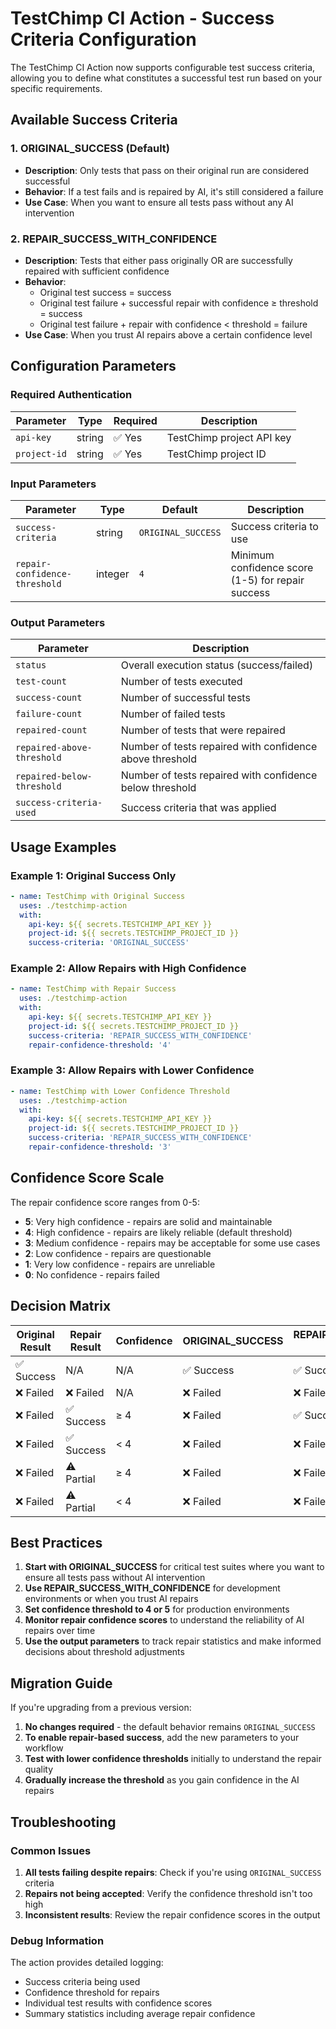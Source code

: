 # TestChimp CI Action - Success Criteria Configuration

The TestChimp CI Action now supports configurable test success criteria, allowing you to define what constitutes a successful test run based on your specific requirements.

## Available Success Criteria

### 1. ORIGINAL_SUCCESS (Default)
- **Description**: Only tests that pass on their original run are considered successful
- **Behavior**: If a test fails and is repaired by AI, it's still considered a failure
- **Use Case**: When you want to ensure all tests pass without any AI intervention

### 2. REPAIR_SUCCESS_WITH_CONFIDENCE
- **Description**: Tests that either pass originally OR are successfully repaired with sufficient confidence
- **Behavior**: 
  - Original test success = success
  - Original test failure + successful repair with confidence ≥ threshold = success
  - Original test failure + repair with confidence < threshold = failure
- **Use Case**: When you trust AI repairs above a certain confidence level

## Configuration Parameters

### Required Authentication

| Parameter | Type | Required | Description |
|-----------|------|----------|-------------|
| `api-key` | string | ✅ Yes | TestChimp project API key |
| `project-id` | string | ✅ Yes | TestChimp project ID |

### Input Parameters

| Parameter | Type | Default | Description |
|-----------|------|---------|-------------|
| `success-criteria` | string | `ORIGINAL_SUCCESS` | Success criteria to use |
| `repair-confidence-threshold` | integer | `4` | Minimum confidence score (1-5) for repair success |

### Output Parameters

| Parameter | Description |
|-----------|-------------|
| `status` | Overall execution status (success/failed) |
| `test-count` | Number of tests executed |
| `success-count` | Number of successful tests |
| `failure-count` | Number of failed tests |
| `repaired-count` | Number of tests that were repaired |
| `repaired-above-threshold` | Number of tests repaired with confidence above threshold |
| `repaired-below-threshold` | Number of tests repaired with confidence below threshold |
| `success-criteria-used` | Success criteria that was applied |

## Usage Examples

### Example 1: Original Success Only
```yaml
- name: TestChimp with Original Success
  uses: ./testchimp-action
  with:
    api-key: ${{ secrets.TESTCHIMP_API_KEY }}
    project-id: ${{ secrets.TESTCHIMP_PROJECT_ID }}
    success-criteria: 'ORIGINAL_SUCCESS'
```

### Example 2: Allow Repairs with High Confidence
```yaml
- name: TestChimp with Repair Success
  uses: ./testchimp-action
  with:
    api-key: ${{ secrets.TESTCHIMP_API_KEY }}
    project-id: ${{ secrets.TESTCHIMP_PROJECT_ID }}
    success-criteria: 'REPAIR_SUCCESS_WITH_CONFIDENCE'
    repair-confidence-threshold: '4'
```

### Example 3: Allow Repairs with Lower Confidence
```yaml
- name: TestChimp with Lower Confidence Threshold
  uses: ./testchimp-action
  with:
    api-key: ${{ secrets.TESTCHIMP_API_KEY }}
    project-id: ${{ secrets.TESTCHIMP_PROJECT_ID }}
    success-criteria: 'REPAIR_SUCCESS_WITH_CONFIDENCE'
    repair-confidence-threshold: '3'
```

## Confidence Score Scale

The repair confidence score ranges from 0-5:

- **5**: Very high confidence - repairs are solid and maintainable
- **4**: High confidence - repairs are likely reliable (default threshold)
- **3**: Medium confidence - repairs may be acceptable for some use cases
- **2**: Low confidence - repairs are questionable
- **1**: Very low confidence - repairs are unreliable
- **0**: No confidence - repairs failed

## Decision Matrix

| Original Result | Repair Result | Confidence | ORIGINAL_SUCCESS | REPAIR_SUCCESS_WITH_CONFIDENCE (≥4) |
|----------------|---------------|------------|------------------|--------------------------------------|
| ✅ Success | N/A | N/A | ✅ Success | ✅ Success |
| ❌ Failed | ❌ Failed | N/A | ❌ Failed | ❌ Failed |
| ❌ Failed | ✅ Success | ≥ 4 | ❌ Failed | ✅ Success |
| ❌ Failed | ✅ Success | < 4 | ❌ Failed | ❌ Failed |
| ❌ Failed | ⚠️ Partial | ≥ 4 | ❌ Failed | ❌ Failed |
| ❌ Failed | ⚠️ Partial | < 4 | ❌ Failed | ❌ Failed |

## Best Practices

1. **Start with ORIGINAL_SUCCESS** for critical test suites where you want to ensure all tests pass without AI intervention
2. **Use REPAIR_SUCCESS_WITH_CONFIDENCE** for development environments or when you trust AI repairs
3. **Set confidence threshold to 4 or 5** for production environments
4. **Monitor repair confidence scores** to understand the reliability of AI repairs over time
5. **Use the output parameters** to track repair statistics and make informed decisions about threshold adjustments

## Migration Guide

If you're upgrading from a previous version:

1. **No changes required** - the default behavior remains `ORIGINAL_SUCCESS`
2. **To enable repair-based success**, add the new parameters to your workflow
3. **Test with lower confidence thresholds** initially to understand the repair quality
4. **Gradually increase the threshold** as you gain confidence in the AI repairs

## Troubleshooting

### Common Issues

1. **All tests failing despite repairs**: Check if you're using `ORIGINAL_SUCCESS` criteria
2. **Repairs not being accepted**: Verify the confidence threshold isn't too high
3. **Inconsistent results**: Review the repair confidence scores in the output

### Debug Information

The action provides detailed logging:
- Success criteria being used
- Confidence threshold for repairs
- Individual test results with confidence scores
- Summary statistics including average repair confidence
